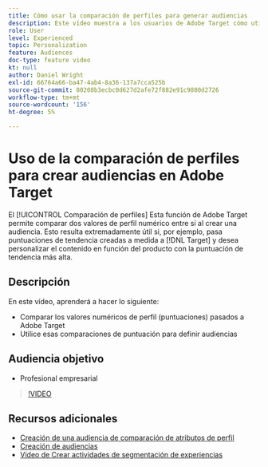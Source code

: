 ```yaml
---
title: Cómo usar la comparación de perfiles para generar audiencias
description: Este vídeo muestra a los usuarios de Adobe Target cómo utilizar la función Comparación de perfiles para comparar dos valores de perfil numéricos entre sí al crear una audiencia.
role: User
level: Experienced
topic: Personalization
feature: Audiences
doc-type: feature video
kt: null
author: Daniel Wright
exl-id: 66764a66-ba47-4ab4-8a36-137a7cca525b
source-git-commit: 80208b3ecbc0d627d2afe72f882e91c9800d2726
workflow-type: tm+mt
source-wordcount: '156'
ht-degree: 5%

---
```


# Uso de la comparación de perfiles para crear audiencias en Adobe Target

El [!UICONTROL Comparación de perfiles] Esta función de Adobe Target permite comparar dos valores de perfil numérico entre sí al crear una audiencia. Esto resulta extremadamente útil si, por ejemplo, pasa puntuaciones de tendencia creadas a medida a [!DNL Target] y desea personalizar el contenido en función del producto con la puntuación de tendencia más alta.

## Descripción

En este vídeo, aprenderá a hacer lo siguiente:

* Comparar los valores numéricos de perfil (puntuaciones) pasados a Adobe Target
* Utilice esas comparaciones de puntuación para definir audiencias

## Audiencia objetivo

* Profesional empresarial

>[!VIDEO](https://video.tv.adobe.com/v/23218/?quality=12)

## Recursos adicionales

* [Creación de una audiencia de comparación de atributos de perfil](https://experienceleague.adobe.com/docs/target/using/audiences/create-audiences/creating-a-profile-attribute-comparison-audience.html?lang=en)
* [Creación de audiencias](https://experienceleague.adobe.com/docs/target/using/audiences/create-audiences/create-audience.html?lang=en)
* [Vídeo de Crear actividades de segmentación de experiencias](../activities/create-experience-targeting-activities.md)

